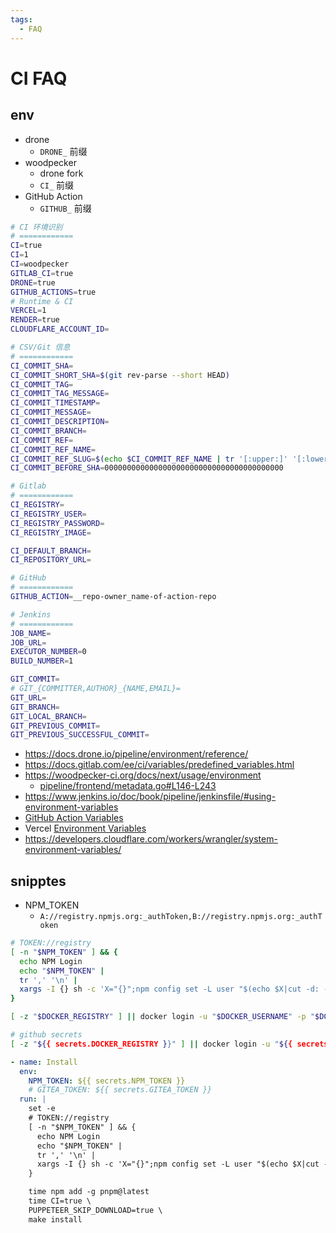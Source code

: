 ```yaml
---
tags:
  - FAQ
---
```


# CI FAQ

## env

- drone
  - `DRONE_` 前缀
- woodpecker
  - drone fork
  - `CI_` 前缀
- GitHub Action
  - `GITHUB_` 前缀

```bash
# CI 环境识别
# ============
CI=true
CI=1
CI=woodpecker
GITLAB_CI=true
DRONE=true
GITHUB_ACTIONS=true
# Runtime & CI
VERCEL=1
RENDER=true
CLOUDFLARE_ACCOUNT_ID=

# CSV/Git 信息
# ============
CI_COMMIT_SHA=
CI_COMMIT_SHORT_SHA=$(git rev-parse --short HEAD)
CI_COMMIT_TAG=
CI_COMMIT_TAG_MESSAGE=
CI_COMMIT_TIMESTAMP=
CI_COMMIT_MESSAGE=
CI_COMMIT_DESCRIPTION=
CI_COMMIT_BRANCH=
CI_COMMIT_REF=
CI_COMMIT_REF_NAME=
CI_COMMIT_REF_SLUG=$(echo $CI_COMMIT_REF_NAME | tr '[:upper:]' '[:lower:]' | sed 's/[^a-z0-9-]//g' | sed 's/^-//g' | sed 's/-*$//g' | sed 's/-\{2,\}/-/g')
CI_COMMIT_BEFORE_SHA=0000000000000000000000000000000000000000

# Gitlab
# ============
CI_REGISTRY=
CI_REGISTRY_USER=
CI_REGISTRY_PASSWORD=
CI_REGISTRY_IMAGE=

CI_DEFAULT_BRANCH=
CI_REPOSITORY_URL=

# GitHub
# ============
GITHUB_ACTION=__repo-owner_name-of-action-repo

# Jenkins
# ============
JOB_NAME=
JOB_URL=
EXECUTOR_NUMBER=0
BUILD_NUMBER=1

GIT_COMMIT=
# GIT_{COMMITTER,AUTHOR}_{NAME,EMAIL}=
GIT_URL=
GIT_BRANCH=
GIT_LOCAL_BRANCH=
GIT_PREVIOUS_COMMIT=
GIT_PREVIOUS_SUCCESSFUL_COMMIT=
```

- https://docs.drone.io/pipeline/environment/reference/
- https://docs.gitlab.com/ee/ci/variables/predefined_variables.html
- https://woodpecker-ci.org/docs/next/usage/environment
  - [pipeline/frontend/metadata.go#L146-L243](https://github.com/woodpecker-ci/woodpecker/blob/e408c1ba27f7b1e1f769739d5042c58c643d2130/pipeline/frontend/metadata.go#L146-L243)
- https://www.jenkins.io/doc/book/pipeline/jenkinsfile/#using-environment-variables
- [GitHub Action Variables](https://docs.github.com/en/actions/learn-github-actions/variables#default-environment-variables)
- Vercel [Environment Variables](https://vercel.com/docs/concepts/projects/environment-variables/system-environment-variables)
- https://developers.cloudflare.com/workers/wrangler/system-environment-variables/

## snipptes

- NPM_TOKEN
  - `A://registry.npmjs.org:_authToken,B://registry.npmjs.org:_authToken`

```bash
# TOKEN://registry
[ -n "$NPM_TOKEN" ] && {
  echo NPM Login
  echo "$NPM_TOKEN" |
  tr ',' '\n' |
  xargs -I {} sh -c 'X="{}";npm config set -L user "$(echo $X|cut -d: -f2- ):_authToken" "$(echo $X|cut -d: -f1)"'
}

[ -z "$DOCKER_REGISTRY" ] || docker login -u "$DOCKER_USERNAME" -p "$DOCKER_PASSWORD" "$DOCKER_REGISTRY"

# github secrets
[ -z "${{ secrets.DOCKER_REGISTRY }}" ] || docker login -u "${{ secrets.DOCKER_USERNAME }}" -p "${{ secrets.DOCKER_PASSWORD }}" "${{ secrets.DOCKER_REGISTRY }}"
```

```yaml
- name: Install
  env:
    NPM_TOKEN: ${{ secrets.NPM_TOKEN }}
    # GITEA_TOKEN: ${{ secrets.GITEA_TOKEN }}
  run: |
    set -e
    # TOKEN://registry
    [ -n "$NPM_TOKEN" ] && {
      echo NPM Login
      echo "$NPM_TOKEN" |
      tr ',' '\n' |
      xargs -I {} sh -c 'X="{}";npm config set -L user "$(echo $X|cut -d: -f2- ):_authToken" "$(echo $X|cut -d: -f1)"'
    }

    time npm add -g pnpm@latest
    time CI=true \
    PUPPETEER_SKIP_DOWNLOAD=true \
    make install
```
